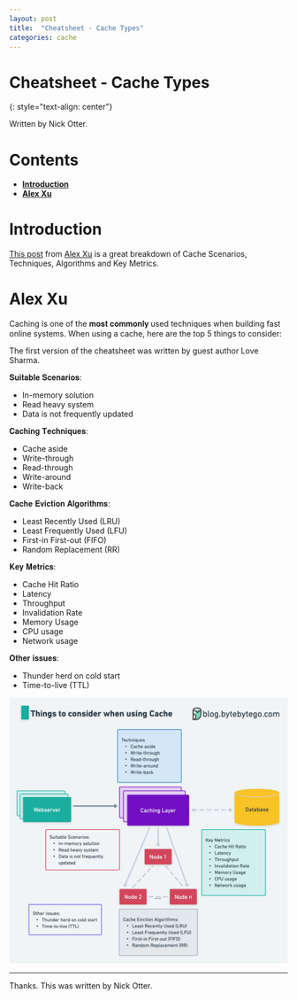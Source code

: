 ```yaml
---
layout: post
title:  "Cheatsheet - Cache Types"
categories: cache
---
```


# Cheatsheet - Cache Types
{: style="text-align: center"}

Written by Nick Otter.

# Contents 

- [**Introduction**](#introduction)<br>
- [**Alex Xu**](#alex-xu)<br>

# Introduction

[This post](https://www.linkedin.com/posts/alexxubyte_systemdesign-coding-interviewtips-activity-7029127980660457472-ZX99/?utm_source=share&utm_medium=member_android) from [Alex Xu](https://www.linkedin.com/in/alexxubyte?miniProfileUrn=urn%3Ali%3Afs_miniProfile%3AACoAAAJcVUEBpKxeVUb94KnEePlKepfIXeP2RM0&lipi=urn%3Ali%3Apage%3Ad_flagship3_detail_base%3BEwCMDKCwQDuS7rGhgD1H%2FQ%3D%3D) is a great breakdown of Cache Scenarios, Techniques, Algorithms and Key Metrics.

# Alex Xu

Caching is one of the 𝐦𝐨𝐬𝐭 𝐜𝐨𝐦𝐦𝐨𝐧𝐥𝐲 used techniques when building fast online systems. When using a cache, here are the top 5 things to consider:

The first version of the cheatsheet was written by guest author Love Sharma.

𝐒𝐮𝐢𝐭𝐚𝐛𝐥𝐞 𝐒𝐜𝐞𝐧𝐚𝐫𝐢𝐨𝐬:
- In-memory solution
- Read heavy system
- Data is not frequently updated

𝐂𝐚𝐜𝐡𝐢𝐧𝐠 𝐓𝐞𝐜𝐡𝐧𝐢𝐪𝐮𝐞𝐬:
- Cache aside
- Write-through
- Read-through
- Write-around
- Write-back

𝐂𝐚𝐜𝐡𝐞 𝐄𝐯𝐢𝐜𝐭𝐢𝐨𝐧 𝐀𝐥𝐠𝐨𝐫𝐢𝐭𝐡𝐦𝐬:
- Least Recently Used (LRU)
- Least Frequently Used (LFU)
- First-in First-out (FIFO)
- Random Replacement (RR)

𝐊𝐞𝐲 𝐌𝐞𝐭𝐫𝐢𝐜𝐬:
- Cache Hit Ratio
- Latency
- Throughput
- Invalidation Rate
- Memory Usage
- CPU usage
- Network usage

𝐎𝐭𝐡𝐞𝐫 𝐢𝐬𝐬𝐮𝐞𝐬:
- Thunder herd on cold start
- Time-to-live (TTL)

![](/assets/cache.jpg)

---

Thanks. This was written by Nick Otter.
